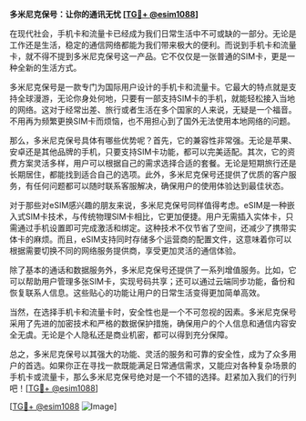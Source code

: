 **多米尼克保号：让你的通讯无忧 [[TG💪+ @esim1088](https://t.me/s/esim1088)]**

在现代社会，手机卡和流量卡已经成为我们日常生活中不可或缺的一部分。无论是工作还是生活，稳定的通信网络都能为我们带来极大的便利。而说到手机卡和流量卡，就不得不提到多米尼克保号这一产品。它不仅仅是一张普通的SIM卡，更是一种全新的生活方式。

多米尼克保号是一款专门为国际用户设计的手机卡和流量卡。它最大的特点就是支持全球漫游，无论你身处何地，只要有一部支持SIM卡的手机，就能轻松接入当地的网络。这对于经常出差、旅行或者生活在多个国家的人来说，无疑是一个福音。不用再为频繁更换SIM卡而烦恼，也不用担心到了国外无法使用本地网络的问题。

那么，多米尼克保号具体有哪些优势呢？首先，它的兼容性非常强。无论是苹果、安卓还是其他品牌的手机，只要支持SIM卡功能，都可以完美适配。其次，它的资费方案灵活多样，用户可以根据自己的需求选择合适的套餐。无论是短期旅行还是长期居住，都能找到适合自己的选项。此外，多米尼克保号还提供了优质的客户服务，有任何问题都可以随时联系客服解决，确保用户的使用体验达到最佳状态。

对于那些对eSIM感兴趣的朋友来说，多米尼克保号同样值得考虑。eSIM是一种嵌入式SIM卡技术，与传统物理SIM卡相比，它更加便捷。用户无需插入实体卡，只需通过手机设置即可完成激活和绑定。这种技术不仅节省了空间，还减少了携带实体卡的麻烦。而且，eSIM支持同时存储多个运营商的配置文件，这意味着你可以根据需要切换不同的网络服务提供商，享受更加灵活的通信体验。

除了基本的通话和数据服务外，多米尼克保号还提供了一系列增值服务。比如，它可以帮助用户管理多张SIM卡，实现号码共享；还可以通过云端同步功能，备份和恢复联系人信息。这些贴心的功能让用户的日常生活变得更加简单高效。

当然，在选择手机卡和流量卡时，安全性也是一个不可忽视的因素。多米尼克保号采用了先进的加密技术和严格的数据保护措施，确保用户的个人信息和通信内容安全无虞。无论是个人隐私还是商业机密，都可以得到充分保障。

总之，多米尼克保号以其强大的功能、灵活的服务和可靠的安全性，成为了众多用户的首选。如果你正在寻找一款既能满足日常通信需求，又能应对各种复杂场景的手机卡或流量卡，那么多米尼克保号绝对是一个不错的选择。赶紧加入我们的行列吧！[[TG💪+ @esim1088](https://t.me/s/esim1088)]

[[TG💪+ @esim1088](https://t.me/s/esim1088) ![Image](https://i.postimg.cc/4NQfJmqS/Snipaste-2025-05-13-00-14-12.png)]